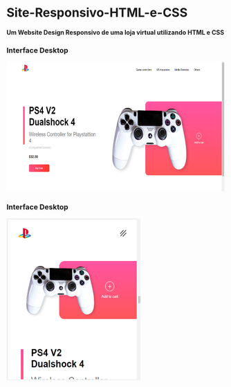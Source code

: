 # Site-Responsivo-HTML-e-CSS
<h4> Um Website Design Responsivo de uma loja virtual utilizando HTML e CSS </h4>
 
 <h3> Interface Desktop </h3>
 <img src="Images/Playstation_Img/images/Captura de Tela (115).png" height=300 width=600>
 
 <h3> Interface Desktop </h3>
 <img src="Images/Playstation_Img/images/Captura de Tela (116).png" height=375 width=310>
